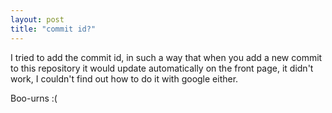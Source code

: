 ```yaml
---
layout: post
title: "commit id?"
---
```


I tried to add the commit id, in such a way that when you add a new commit to this repository it would update automatically on the front page, it didn't work, I couldn't find out how to do it with google either.

Boo-urns :(

